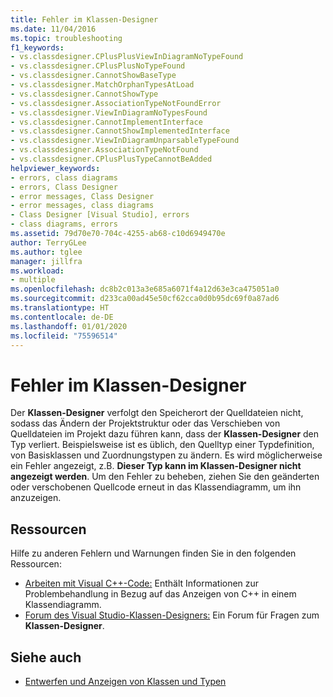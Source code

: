 ```yaml
---
title: Fehler im Klassen-Designer
ms.date: 11/04/2016
ms.topic: troubleshooting
f1_keywords:
- vs.classdesigner.CPlusPlusViewInDiagramNoTypeFound
- vs.classdesigner.CPlusPlusNoTypeFound
- vs.classdesigner.CannotShowBaseType
- vs.classdesigner.MatchOrphanTypesAtLoad
- vs.classdesigner.CannotShowType
- vs.classdesigner.AssociationTypeNotFoundError
- vs.classdesigner.ViewInDiagramNoTypesFound
- vs.classdesigner.CannotImplementInterface
- vs.classdesigner.CannotShowImplementedInterface
- vs.classdesigner.ViewInDiagramUnparsableTypeFound
- vs.classdesigner.AssociationTypeNotFound
- vs.classdesigner.CPlusPlusTypeCannotBeAdded
helpviewer_keywords:
- errors, class diagrams
- errors, Class Designer
- error messages, Class Designer
- error messages, class diagrams
- Class Designer [Visual Studio], errors
- class diagrams, errors
ms.assetid: 79d70e70-704c-4255-ab68-c10d6949470e
author: TerryGLee
ms.author: tglee
manager: jillfra
ms.workload:
- multiple
ms.openlocfilehash: dc8b2c013a3e685a6071f4a12d63e3ca475051a0
ms.sourcegitcommit: d233ca00ad45e50cf62cca0d0b95dc69f0a87ad6
ms.translationtype: HT
ms.contentlocale: de-DE
ms.lasthandoff: 01/01/2020
ms.locfileid: "75596514"
---
```

# <a name="class-designer-errors"></a>Fehler im Klassen-Designer

Der **Klassen-Designer** verfolgt den Speicherort der Quelldateien nicht, sodass das Ändern der Projektstruktur oder das Verschieben von Quelldateien im Projekt dazu führen kann, dass der **Klassen-Designer** den Typ verliert. Beispielsweise ist es üblich, den Quelltyp einer Typdefinition, von Basisklassen und Zuordnungstypen zu ändern. Es wird möglicherweise ein Fehler angezeigt, z.B. **Dieser Typ kann im Klassen-Designer nicht angezeigt werden**. Um den Fehler zu beheben, ziehen Sie den geänderten oder verschobenen Quellcode erneut in das Klassendiagramm, um ihn anzuzeigen.

## <a name="resources"></a>Ressourcen

Hilfe zu anderen Fehlern und Warnungen finden Sie in den folgenden Ressourcen:

- [Arbeiten mit Visual C++-Code:](working-with-visual-cpp-code.md) Enthält Informationen zur Problembehandlung in Bezug auf das Anzeigen von C++ in einem Klassendiagramm.
- [Forum des Visual Studio-Klassen-Designers:](https://social.msdn.microsoft.com/Forums/en-US/home?forum=vsclassdesigner) Ein Forum für Fragen zum **Klassen-Designer**.

## <a name="see-also"></a>Siehe auch

- [Entwerfen und Anzeigen von Klassen und Typen](designing-and-viewing-classes-and-types.md)
